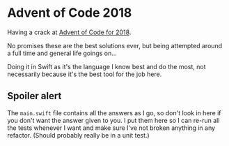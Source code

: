 # Advent of Code 2018

Having a crack at [Advent of Code for 2018](https://adventofcode.com).

No promises these are the best solutions ever, but being attempted around a full time and general life goings on...

Doing it in Swift as it's the language I know best and do the most, not necessarily because it's the best tool for the job here.

## Spoiler alert
The `main.swift` file contains all the answers as I go, so don't look in here if you don't want the answer given to you. I put them here so I can re-run all the tests whenever I want and make sure I've not broken anything in any refactor. (Should probably really be in a unit test.)


